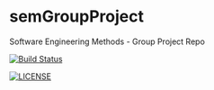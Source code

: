 # semGroupProject
Software Engineering Methods - Group Project Repo

[![Build Status](https://travis-ci.org/NapierSpartans/semGroupProject.svg?branch=master)](https://travis-ci.org/NapierSpartans/semGroupProject)

[![LICENSE](https://img.shields.io/github/license/nathann-97/sem.svg?style=flat-square)](https://github.com/nathann-97/sem/blob/master/LICENSE)
